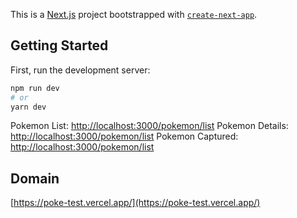 This is a [Next.js](https://nextjs.org/) project bootstrapped with [`create-next-app`](https://github.com/vercel/next.js/tree/canary/packages/create-next-app).

## Getting Started

First, run the development server:

```bash
npm run dev
# or
yarn dev
```

Pokemon List: [http://localhost:3000/pokemon/list](http://localhost:3000/pokemon/list) 
Pokemon Details: [http://localhost:3000/pokemon/list](http://localhost:3000/pokemon/details) 
Pokemon Captured: [http://localhost:3000/pokemon/list](http://localhost:3000/pokemon/captured) 

## Domain
[https://poke-test.vercel.app/](https://poke-test.vercel.app/)